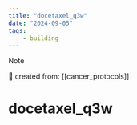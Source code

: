 ```yaml
---
title: "docetaxel_q3w"
date: "2024-09-05"
tags:
    - building
---
```


> [!NOTE]
> 🌱 created from: [[cancer_protocols]]

# docetaxel_q3w



